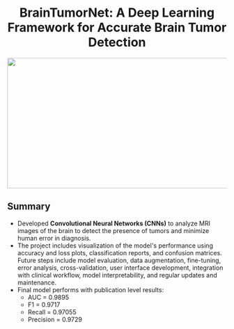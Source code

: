 <h1 align="center">BrainTumorNet: A Deep Learning Framework for Accurate Brain Tumor Detection </h1>
<p align = "center" style = "border-radius: 10px;"><img src="https://github.com/user-attachments/assets/72d4e560-7460-4414-b18d-c4ba406a4072" width = "700px" height="300px"></p>

## Summary 
- Developed **Convolutional Neural Networks (CNNs)** to analyze MRI images of the brain to detect the presence of tumors and minimize human error in diagnosis. 
- The project includes visualization of the model's performance using accuracy and loss plots, classification reports, and confusion matrices. Future steps include model evaluation, data augmentation, fine-tuning, error analysis, cross-validation, user interface development, integration with clinical workflow, model interpretability, and regular updates and maintenance.
- Final model performs with publication level results:
  - AUC = 0.9895
  - F1 = 0.9717
  - Recall = 0.97055
  - Precision = 0.9729

